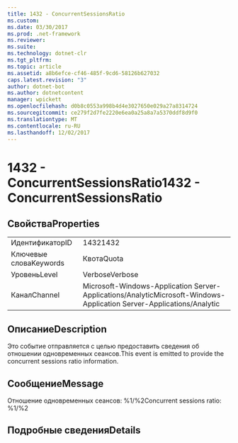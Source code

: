 ```yaml
---
title: 1432 - ConcurrentSessionsRatio
ms.custom: 
ms.date: 03/30/2017
ms.prod: .net-framework
ms.reviewer: 
ms.suite: 
ms.technology: dotnet-clr
ms.tgt_pltfrm: 
ms.topic: article
ms.assetid: a8b6efce-cf46-485f-9cd6-58126b627032
caps.latest.revision: "3"
author: dotnet-bot
ms.author: dotnetcontent
manager: wpickett
ms.openlocfilehash: d0b8c0553a998b4d4e3027650e029a27a8314724
ms.sourcegitcommit: ce279f2d7fe2220e6ea0a25a8a7a5370ddf8d9f0
ms.translationtype: MT
ms.contentlocale: ru-RU
ms.lasthandoff: 12/02/2017
---
```

# <a name="1432---concurrentsessionsratio"></a><span data-ttu-id="a45b7-102">1432 - ConcurrentSessionsRatio</span><span class="sxs-lookup"><span data-stu-id="a45b7-102">1432 - ConcurrentSessionsRatio</span></span>
## <a name="properties"></a><span data-ttu-id="a45b7-103">Свойства</span><span class="sxs-lookup"><span data-stu-id="a45b7-103">Properties</span></span>  
  
|||  
|-|-|  
|<span data-ttu-id="a45b7-104">Идентификатор</span><span class="sxs-lookup"><span data-stu-id="a45b7-104">ID</span></span>|<span data-ttu-id="a45b7-105">1432</span><span class="sxs-lookup"><span data-stu-id="a45b7-105">1432</span></span>|  
|<span data-ttu-id="a45b7-106">Ключевые слова</span><span class="sxs-lookup"><span data-stu-id="a45b7-106">Keywords</span></span>|<span data-ttu-id="a45b7-107">Квота</span><span class="sxs-lookup"><span data-stu-id="a45b7-107">Quota</span></span>|  
|<span data-ttu-id="a45b7-108">Уровень</span><span class="sxs-lookup"><span data-stu-id="a45b7-108">Level</span></span>|<span data-ttu-id="a45b7-109">Verbose</span><span class="sxs-lookup"><span data-stu-id="a45b7-109">Verbose</span></span>|  
|<span data-ttu-id="a45b7-110">Канал</span><span class="sxs-lookup"><span data-stu-id="a45b7-110">Channel</span></span>|<span data-ttu-id="a45b7-111">Microsoft-Windows-Application Server-Applications/Analytic</span><span class="sxs-lookup"><span data-stu-id="a45b7-111">Microsoft-Windows-Application Server-Applications/Analytic</span></span>|  
  
## <a name="description"></a><span data-ttu-id="a45b7-112">Описание</span><span class="sxs-lookup"><span data-stu-id="a45b7-112">Description</span></span>  
 <span data-ttu-id="a45b7-113">Это событие отправляется с целью предоставить сведения об отношении одновременных сеансов.</span><span class="sxs-lookup"><span data-stu-id="a45b7-113">This event is emitted to provide the concurrent sessions ratio information.</span></span>  
  
## <a name="message"></a><span data-ttu-id="a45b7-114">Сообщение</span><span class="sxs-lookup"><span data-stu-id="a45b7-114">Message</span></span>  
 <span data-ttu-id="a45b7-115">Отношение одновременных сеансов: %1/%2</span><span class="sxs-lookup"><span data-stu-id="a45b7-115">Concurrent sessions ratio: %1/%2</span></span>  
  
## <a name="details"></a><span data-ttu-id="a45b7-116">Подробные сведения</span><span class="sxs-lookup"><span data-stu-id="a45b7-116">Details</span></span>
